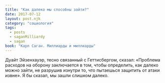 ```yaml
---
title: "Как далеко мы способны зайти?"
date: 2017-07-12
layout: post.njk
category: "социология"
tags:
  - posts
  - saganMilliardy
  - sagan
book: "Карл Саган. Миллиарды и миллиарды"
---
```


Дуайт Эйзенхауэр, тесно связанный с Геттисбергом, сказал: «Проблема расходов на оборону заключается в том, чтобы определить, как далеко можно зайти, не разрушив изнутри то, что пытаешься защитить от атаки извне». Я бы сказал, мы зашли слишком далеко.
